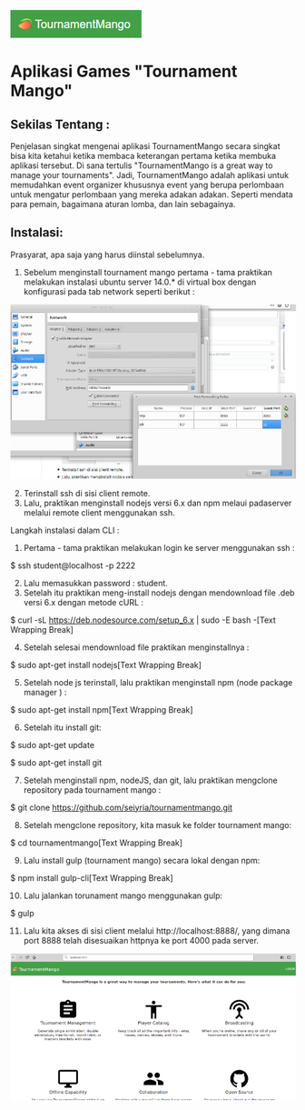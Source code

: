 ![alt text](https://github.com/faukisatu/laporan-komdat/blob/master/TournamentMango.PNG)
<h1>Aplikasi Games "Tournament Mango"</h1>

<h2>Sekilas Tentang :</h2>

Penjelasan singkat mengenai aplikasi TournamentMango secara singkat bisa kita ketahui ketika membaca keterangan pertama ketika membuka aplikasi tersebut. Di sana tertulis "TournamentMango is a great way to manage your tournaments". Jadi, TournamentMango adalah aplikasi untuk memudahkan event organizer khususnya event yang berupa perlombaan untuk mengatur perlombaan yang mereka adakan adakan. Seperti mendata para pemain, bagaimana aturan lomba, dan lain sebagainya.

<h2>Instalasi:</h2>
Prasyarat, apa saja yang harus diinstal sebelumnya. 

1. Sebelum menginstall tournament mango pertama - tama praktikan melakukan instalasi ubuntu server 14.0.* di virtual box dengan konfigurasi pada tab network seperti berikut : 

![alt text](https://github.com/faukisatu/laporan-komdat/blob/master/1.PNG)

2. Terinstall ssh di sisi client remote. 
3. Lalu, praktikan menginstall nodejs versi 6.x dan npm melaui padaserver melalui remote client menggunakan ssh. 

Langkah instalasi dalam CLI : 
1. Pertama - tama praktikan melakukan login ke server menggunakan ssh : 

$ ssh student@localhost -p 2222 

2. Lalu memasukkan password : student. 
3. Setelah itu praktikan meng-install nodejs dengan mendownload file .deb versi 6.x dengan metode cURL : 

$ curl -sL https://deb.nodesource.com/setup_6.x | sudo -E bash -[Text Wrapping Break] 

4. Setelah selesai mendownload file praktikan menginstallnya : 

$ sudo apt-get install nodejs[Text Wrapping Break] 

5. Setelah node js terinstall, lalu praktikan menginstall npm (node package manager ) : 

$ sudo apt-get install npm[Text Wrapping Break] 

6. Setelah itu install git: 

$ sudo apt-get update 

$ sudo apt-get install git 

7. Setelah menginstall npm, nodeJS, dan git, lalu praktikan mengclone repository pada tournament mango : 

$ git clone https://github.com/seiyria/tournamentmango.git 

8. Setelah mengclone repository, kita masuk ke folder tournament mango: 

$ cd tournamentmango[Text Wrapping Break] 

9. Lalu install gulp (tournament mango) secara lokal dengan npm: 

$ npm install gulp-cli[Text Wrapping Break] 

10. Lalu jalankan torunament mango menggunakan gulp:  

$ gulp 

11. Lalu kita akses di sisi client melalui http://localhost:8888/, yang dimana port 8888 telah disesuaikan httpnya ke port 4000 pada server.  

![alt text](https://github.com/faukisatu/laporan-komdat/blob/master/2.PNG)
